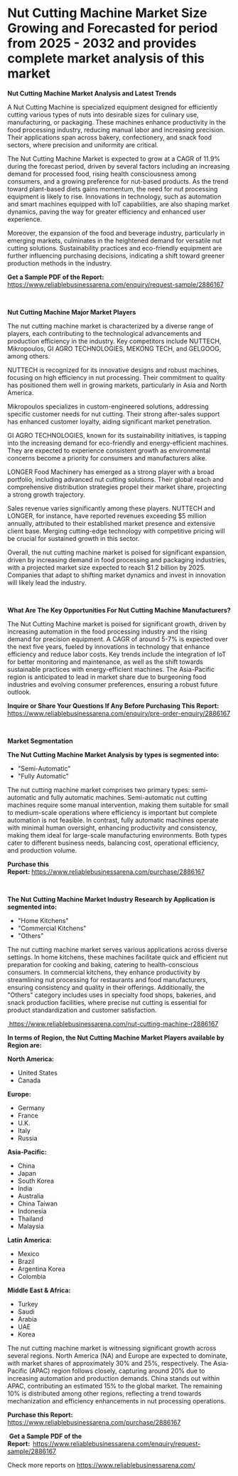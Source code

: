 <p><h1>Nut Cutting Machine Market Size Growing and Forecasted for period from 2025 - 2032 and provides complete market analysis of this market</h1></p><p><strong>Nut Cutting Machine Market Analysis and Latest Trends</strong></p>
<p><p>A Nut Cutting Machine is specialized equipment designed for efficiently cutting various types of nuts into desirable sizes for culinary use, manufacturing, or packaging. These machines enhance productivity in the food processing industry, reducing manual labor and increasing precision. Their applications span across bakery, confectionery, and snack food sectors, where precision and uniformity are critical.</p><p>The Nut Cutting Machine Market is expected to grow at a CAGR of 11.9% during the forecast period, driven by several factors including an increasing demand for processed food, rising health consciousness among consumers, and a growing preference for nut-based products. As the trend toward plant-based diets gains momentum, the need for nut processing equipment is likely to rise. Innovations in technology, such as automation and smart machines equipped with IoT capabilities, are also shaping market dynamics, paving the way for greater efficiency and enhanced user experience.</p><p>Moreover, the expansion of the food and beverage industry, particularly in emerging markets, culminates in the heightened demand for versatile nut cutting solutions. Sustainability practices and eco-friendly equipment are further influencing purchasing decisions, indicating a shift toward greener production methods in the industry.</p></p>
<p><strong>Get a Sample PDF of the Report:&nbsp;</strong> <a href="https://www.reliablebusinessarena.com/enquiry/request-sample/2886167?utm_campaign=2248&utm_medium=2&utm_source=Github&utm_content=ia&utm_term=13032025&utm_id=nut-cutting-machine">https://www.reliablebusinessarena.com/enquiry/request-sample/2886167</a></p>
<p>&nbsp;</p>
<p><strong>Nut Cutting Machine Major Market Players</strong></p>
<p><p>The nut cutting machine market is characterized by a diverse range of players, each contributing to the technological advancements and production efficiency in the industry. Key competitors include NUTTECH, Mikropoulos, GI AGRO TECHNOLOGIES, MEKONG TECH, and GELGOOG, among others.</p><p>NUTTECH is recognized for its innovative designs and robust machines, focusing on high efficiency in nut processing. Their commitment to quality has positioned them well in growing markets, particularly in Asia and North America.</p><p>Mikropoulos specializes in custom-engineered solutions, addressing specific customer needs for nut cutting. Their strong after-sales support has enhanced customer loyalty, aiding significant market penetration.</p><p>GI AGRO TECHNOLOGIES, known for its sustainability initiatives, is tapping into the increasing demand for eco-friendly and energy-efficient machines. They are expected to experience consistent growth as environmental concerns become a priority for consumers and manufacturers alike.</p><p>LONGER Food Machinery has emerged as a strong player with a broad portfolio, including advanced nut cutting solutions. Their global reach and comprehensive distribution strategies propel their market share, projecting a strong growth trajectory.</p><p>Sales revenue varies significantly among these players. NUTTECH and LONGER, for instance, have reported revenues exceeding $5 million annually, attributed to their established market presence and extensive client base. Merging cutting-edge technology with competitive pricing will be crucial for sustained growth in this sector.</p><p>Overall, the nut cutting machine market is poised for significant expansion, driven by increasing demand in food processing and packaging industries, with a projected market size expected to reach $1.2 billion by 2025. Companies that adapt to shifting market dynamics and invest in innovation will likely lead the industry.</p></p>
<p>&nbsp;</p>
<p><strong>What Are The Key Opportunities For Nut Cutting Machine Manufacturers?</strong></p>
<p><p>The Nut Cutting Machine market is poised for significant growth, driven by increasing automation in the food processing industry and the rising demand for precision equipment. A CAGR of around 5-7% is expected over the next five years, fueled by innovations in technology that enhance efficiency and reduce labor costs. Key trends include the integration of IoT for better monitoring and maintenance, as well as the shift towards sustainable practices with energy-efficient machines. The Asia-Pacific region is anticipated to lead in market share due to burgeoning food industries and evolving consumer preferences, ensuring a robust future outlook.</p></p>
<p><strong>Inquire or Share Your Questions If Any Before Purchasing This Report:</strong> <a href="https://www.reliablebusinessarena.com/enquiry/pre-order-enquiry/2886167?utm_campaign=2248&utm_medium=2&utm_source=Github&utm_content=ia&utm_term=13032025&utm_id=nut-cutting-machine">https://www.reliablebusinessarena.com/enquiry/pre-order-enquiry/2886167</a></p>
<p>&nbsp;</p>
<p><strong>Market Segmentation</strong></p>
<p><strong>The Nut Cutting Machine Market Analysis by types is segmented into:</strong></p>
<p><ul><li>"Semi-Automatic"</li><li>"Fully Automatic"</li></ul></p>
<p><p>The nut cutting machine market comprises two primary types: semi-automatic and fully automatic machines. Semi-automatic nut cutting machines require some manual intervention, making them suitable for small to medium-scale operations where efficiency is important but complete automation is not feasible. In contrast, fully automatic machines operate with minimal human oversight, enhancing productivity and consistency, making them ideal for large-scale manufacturing environments. Both types cater to different business needs, balancing cost, operational efficiency, and production volume.</p></p>
<p><strong>Purchase this Report:&nbsp;</strong><a href="https://www.reliablebusinessarena.com/purchase/2886167?utm_campaign=2248&utm_medium=2&utm_source=Github&utm_content=ia&utm_term=13032025&utm_id=nut-cutting-machine">https://www.reliablebusinessarena.com/purchase/2886167</a></p>
<p>&nbsp;</p>
<p><strong>The Nut Cutting Machine Market Industry Research by Application is segmented into:</strong></p>
<p><ul><li>"Home Kitchens"</li><li>"Commercial Kitchens"</li><li>"Others"</li></ul></p>
<p><p>The nut cutting machine market serves various applications across diverse settings. In home kitchens, these machines facilitate quick and efficient nut preparation for cooking and baking, catering to health-conscious consumers. In commercial kitchens, they enhance productivity by streamlining nut processing for restaurants and food manufacturers, ensuring consistency and quality in their offerings. Additionally, the "Others" category includes uses in specialty food shops, bakeries, and snack production facilities, where precise nut cutting is essential for product standardization and customer satisfaction.</p></p>
<p><a href="https://www.reliablebusinessarena.com/nut-cutting-machine-r2886167?utm_campaign=2248&utm_medium=2&utm_source=Github&utm_content=ia&utm_term=13032025&utm_id=nut-cutting-machine">&nbsp;https://www.reliablebusinessarena.com/nut-cutting-machine-r2886167</a></p>
<p><strong>In terms of Region, the Nut Cutting Machine Market Players available by Region are:</strong></p>
<p>
    <p> <strong> North America: </strong>
        <ul>
            <li>United States</li>
            <li>Canada</li>
        </ul>
        </p> 
    <p> <strong> Europe: </strong>
        <ul>
            <li>Germany</li>
            <li>France</li>
            <li>U.K.</li>
            <li>Italy</li>
            <li>Russia</li>
        </ul>
        </p> 
    <p> <strong> Asia-Pacific: </strong>
        <ul>
            <li>China</li>
            <li>Japan</li>
            <li>South Korea</li>
            <li>India</li>
            <li>Australia</li>
            <li>China Taiwan</li>
            <li>Indonesia</li>
            <li>Thailand</li>
            <li>Malaysia</li>
        </ul>
        </p> 
    <p> <strong> Latin America: </strong>
        <ul>
            <li>Mexico</li>
            <li>Brazil</li>
            <li>Argentina Korea</li>
            <li>Colombia</li>
        </ul>
        </p> 
    <p> <strong> Middle East & Africa: </strong>
        <ul>
            <li>Turkey</li>
            <li>Saudi</li>
            <li>Arabia</li>
            <li>UAE</li>
            <li>Korea</li>
        </ul>
    </p>
    </p>
<p><p>The nut cutting machine market is witnessing significant growth across several regions. North America (NA) and Europe are expected to dominate, with market shares of approximately 30% and 25%, respectively. The Asia-Pacific (APAC) region follows closely, capturing around 20% due to increasing automation and production demands. China stands out within APAC, contributing an estimated 15% to the global market. The remaining 10% is distributed among other regions, reflecting a trend towards mechanization and efficiency enhancements in nut processing operations.</p></p>
<p><strong>Purchase this Report: </strong><a href="https://www.reliablebusinessarena.com/purchase/2886167?utm_campaign=2248&utm_medium=2&utm_source=Github&utm_content=ia&utm_term=13032025&utm_id=nut-cutting-machine">https://www.reliablebusinessarena.com/purchase/2886167</a></p>
<p>&nbsp;<strong>Get a Sample PDF of the Report:&nbsp;&nbsp;</strong><a href="https://www.reliablebusinessarena.com/enquiry/request-sample/2886167?utm_campaign=2248&utm_medium=2&utm_source=Github&utm_content=ia&utm_term=13032025&utm_id=nut-cutting-machine">https://www.reliablebusinessarena.com/enquiry/request-sample/2886167</a></p>
<p><strong></strong></p>
<p>Check more reports on <a href="https://www.reliablebusinessarena.com/?utm_campaign=2248&utm_medium=2&utm_source=Github&utm_content=ia&utm_term=13032025&utm_id=nut-cutting-machine">https://www.reliablebusinessarena.com/</a></p>